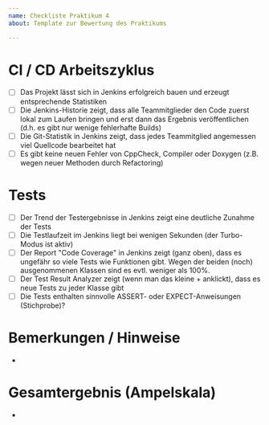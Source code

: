 ```yaml
---
name: Checkliste Praktikum 4
about: Template zur Bewertung des Praktikums

---
```


# CI / CD Arbeitszyklus
- [ ] Das Projekt lässt sich in Jenkins erfolgreich bauen und erzeugt entsprechende Statistiken
- [ ] Die Jenkins-Historie zeigt, dass alle Teammitglieder  den Code zuerst lokal zum Laufen bringen und erst dann das Ergebnis veröffentlichen (d.h. es gibt nur wenige fehlerhafte Builds)
- [ ] Die Git-Statistik in Jenkins zeigt, dass jedes Teammitglied angemessen viel Quellcode bearbeitet hat
- [ ] Es gibt keine neuen Fehler von CppCheck, Compiler oder Doxygen (z.B. wegen neuer Methoden durch Refactoring)

# Tests
- [ ] Der Trend der Testergebnisse in Jenkins zeigt eine deutliche Zunahme der Tests 
- [ ] Die Testlaufzeit im Jenkins liegt bei wenigen Sekunden (der Turbo-Modus ist aktiv) 
- [ ] Der Report "Code Coverage" in Jenkins zeigt (ganz oben), dass es ungefähr so viele Tests wie Funktionen gibt. Wegen der beiden (noch) ausgenommenen Klassen sind es evtl. weniger als 100%.
- [ ] Der Test Result Analyzer zeigt (wenn man das kleine + anklickt), dass es neue Tests zu jeder Klasse gibt 
- [ ] Die Tests enthalten sinnvolle ASSERT- oder EXPECT-Anweisungen (Stichprobe)?

# Bemerkungen / Hinweise
- 

# Gesamtergebnis (Ampelskala)
- 